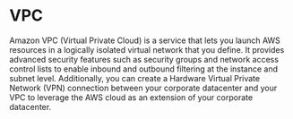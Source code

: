 # VPC

Amazon VPC (Virtual Private Cloud) is a service that lets you launch AWS resources in a logically isolated virtual network that you define. It provides advanced security features such as security groups and network access control lists to enable inbound and outbound filtering at the instance and subnet level. Additionally, you can create a Hardware Virtual Private Network (VPN) connection between your corporate datacenter and your VPC to leverage the AWS cloud as an extension of your corporate datacenter.